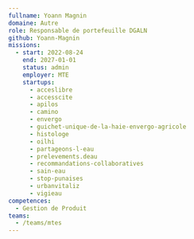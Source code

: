 ```yaml
---
fullname: Yoann Magnin
domaine: Autre
role: Responsable de portefeuille DGALN
github: Yoann-Magnin
missions:
  - start: 2022-08-24
    end: 2027-01-01
    status: admin
    employer: MTE
    startups:
      - acceslibre
      - accesscite
      - apilos
      - camino
      - envergo
      - guichet-unique-de-la-haie-envergo-agricole
      - histologe
      - oilhi
      - partageons-l-eau
      - prelevements.deau
      - recommandations-collaboratives
      - sain-eau
      - stop-punaises
      - urbanvitaliz
      - vigieau
competences:
  - Gestion de Produit
teams:
  - /teams/mtes
---
```


